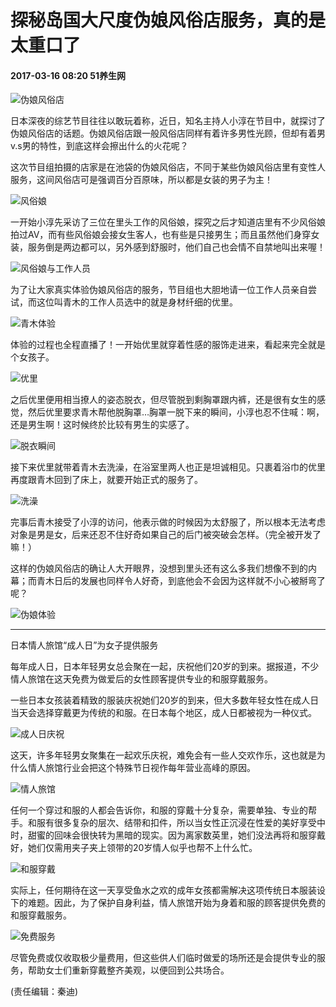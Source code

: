 # 探秘岛国大尺度伪娘风俗店服务，真的是太重口了

#### 2017-03-16 08:20 51养生网

![伪娘风俗店](http://mobile.pic.people.com.cn/thumbs/321/100/data/cms/mediafile/pic/20170316/80/14116048094863121128.jpg)

日本深夜的综艺节目往往以敢玩着称，近日，知名主持人小淳在节目中，就探讨了伪娘风俗店的话题。伪娘风俗店跟一般风俗店同样有着许多男性光顾，但却有着男v.s男的特性，到底这样会擦出什么的火花呢？

这次节目组拍摄的店家是在池袋的伪娘风俗店，不同于某些伪娘风俗店里有变性人服务，这间风俗店可是强调百分百原味，所以都是女装的男子为主！

![风俗娘](http://mobile.pic.people.com.cn/thumbs/321/100/data/cms/mediafile/pic/20170316/67/4469848876225845107.jpg)

一开始小淳先采访了三位在里头工作的风俗娘，探究之后才知道店里有不少风俗娘拍过AV，而有些风俗娘会接女生客人，也有些是只接男生；而且虽然他们身穿女装，服务倒是两边都可以，另外感到舒服时，他们自己也会情不自禁地叫出来喔！

![风俗娘与工作人员](http://mobile.pic.people.com.cn/thumbs/321/100/data/cms/mediafile/pic/20170316/63/5017520998704836691.jpg)

为了让大家真实体验伪娘风俗店的服务，节目组也大胆地请一位工作人员亲自尝试，而这位叫青木的工作人员选中的就是身材纤细的优里。

![青木体验](http://mobile.pic.people.com.cn/thumbs/321/100/data/cms/mediafile/pic/20170316/3/4120137648718784603.jpg)

体验的过程也全程直播了！一开始优里就穿着性感的服饰走进来，看起来完全就是个女孩子。

![优里](http://mobile.pic.people.com.cn/thumbs/321/100/data/cms/mediafile/pic/20170316/56/16325250712546875432.jpg)

之后优里便用相当撩人的姿态脱衣，但尽管脱到剩胸罩跟内裤，还是很有女生的感觉，然后优里要求青木帮他脱胸罩…胸罩一脱下来的瞬间，小淳也忍不住喊：啊，还是男生啊！这时候终於比较有男生的实感了。

![脱衣瞬间](http://mobile.pic.people.com.cn/thumbs/321/100/data/cms/mediafile/pic/20170316/14/15497520646381186386.jpg)

接下来优里就带着青木去洗澡，在浴室里两人也正是坦诚相见。只裹着浴巾的优里再度跟青木回到了床上，就要开始正式的服务了。

![洗澡](http://mobile.pic.people.com.cn/thumbs/321/100/data/cms/mediafile/pic/20170316/80/14116048094863121128.jpg)

完事后青木接受了小淳的访问，他表示做的时候因为太舒服了，所以根本无法考虑对象是男是女，后来还忍不住好奇如果自己的后门被突破会怎样。（完全被开发了嘛！）

这样的伪娘风俗店的确让人大开眼界，没想到里头还有这么多我们想像不到的内幕；而青木日后的发展也同样令人好奇，到底他会不会因为这样就不小心被掰弯了呢？

![伪娘体验](http://mobile.pic.people.com.cn/thumbs/321/100/data/cms/mediafile/pic/20170316/14/13578212872445513046.jpg)

---

日本情人旅馆“成人日”为女子提供服务

每年成人日，日本年轻男女总会聚在一起，庆祝他们20岁的到来。据报道，不少情人旅馆在这天免费为做爱后的女性顾客提供专业的和服穿戴服务。

一些日本女孩装着精致的服装庆祝她们20岁的到来，但大多数年轻女性在成人日当天会选择穿戴更为传统的和服。在日本每个地区，成人日都被视为一种仪式。

![成人日庆祝](http://mobile.pic.people.com.cn/thumbs/321/100/data/cms/mediafile/pic/20170316/37/3224933851923307241.jpg)

这天，许多年轻男女聚集在一起欢乐庆祝，难免会有一些人交欢作乐，这也就是为什么情人旅馆行业会把这个特殊节日视作每年营业高峰的原因。

![情人旅馆](http://mobile.pic.people.com.cn/thumbs/321/100/data/cms/mediafile/pic/20170316/69/1818924169408598029.jpg)

任何一个穿过和服的人都会告诉你，和服的穿戴十分复杂，需要单独、专业的帮手。和服有很多复杂的层次、结带和扣件，所以当女性正沉浸在性爱的美好享受中时，甜蜜的回味会很快转为黑暗的现实。因为离家数英里，她们没法再将和服穿戴好，她们仅需用夹子夹上领带的20岁情人似乎也帮不上什么忙。

![和服穿戴](http://mobile.pic.people.com.cn/thumbs/321/100/data/cms/mediafile/pic/20170316/49/18109122281206881965.jpg)

实际上，任何期待在这一天享受鱼水之欢的成年女孩都需解决这项传统日本服装设下的难题。因此，为了保护自身利益，情人旅馆开始为身着和服的顾客提供免费的和服穿戴服务。

![免费服务](http://mobile.pic.people.com.cn/thumbs/321/100/data/cms/mediafile/pic/20170316/30/10785423184381442542.jpg)

尽管免费或仅收取极少量费用，但这些供人们临时做爱的场所还是会提供专业的服务，帮助女士们重新穿戴整齐美观，以便回到公共场合。

(责任编辑：秦迪)